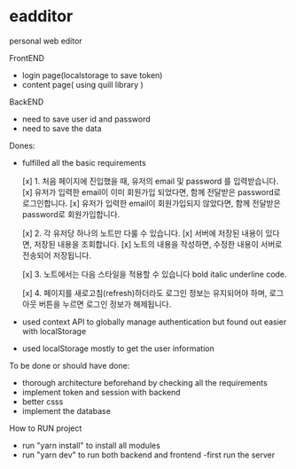# eadditor

personal web editor

FrontEND
- login page(localstorage to save token)
- content page( using quill library )

BackEND
- need to save user id and password
- need to save the data

Dones:
- fulfilled all the basic requirements

    [x] 1. 처음 페이지에 진입했을 때, 유저의 email 및 password 를 입력받습니다.
    [x] 유저가 입력한 email이 이미 회원가입 되었다면, 함께 전달받은 password로 로그인합니다.
    [x] 유저가 입력한 email이 회원가입되지 않았다면, 함께 전달받은 password로 회원가입합니다.

    [x] 2. 각 유저당 하나의 노트만 다룰 수 있습니다.
    [x] 서버에 저장된 내용이 있다면, 저장된 내용을 조회합니다.
    [x] 노트의 내용을 작성하면, 수정한 내용이 서버로 전송되어 저장됩니다.

    [x] 3. 노트에서는 다음 스타일을 적용할 수 있습니다 bold italic underline code.

    [x] 4. 페이지를 새로고침(refresh)하더라도 로그인 정보는 유지되어야 하며, 로그아웃 버튼을 누르면 로그인 정보가 해제됩니다.

- used context API to globally manage authentication but found out easier with localStorage
- used localStorage mostly to get the user information

To be done or should have done:
- thorough architecture beforehand by checking all the requirements
- implement token and session with backend
- better csss
- implement the database


How to RUN project
- run "yarn install" to install all modules
- run "yarn dev" to run both backend and frontend
-first run the server
